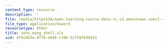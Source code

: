 ```yaml
---
content_type: resource
description: ''
file: /media/https%3A/open-learning-course-data-rc.s3.amazonaws.com/1-46-strategic-management-in-the-design-and-construction-value-chain-fall-2003/4f024b3adf78e6d6c39b517f8fb981b1_soho_mseg_shell.xls
file_type: application/msword
resourcetype: Other
title: soho_mseg_shell.xls
uid: 4f024b3a-df78-e6d6-c39b-517f8fb981b1
---
```

